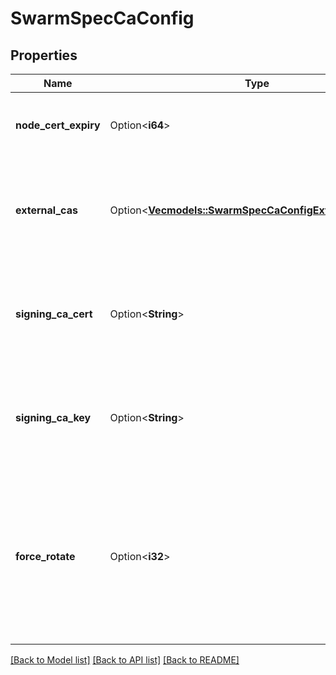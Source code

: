 # SwarmSpecCaConfig

## Properties

Name | Type | Description | Notes
------------ | ------------- | ------------- | -------------
**node_cert_expiry** | Option<**i64**> | The duration node certificates are issued for. | [optional]
**external_cas** | Option<[**Vec<models::SwarmSpecCaConfigExternalCasInner>**](SwarmSpec_CAConfig_ExternalCAs_inner.md)> | Configuration for forwarding signing requests to an external certificate authority.  | [optional]
**signing_ca_cert** | Option<**String**> | The desired signing CA certificate for all swarm node TLS leaf certificates, in PEM format.  | [optional]
**signing_ca_key** | Option<**String**> | The desired signing CA key for all swarm node TLS leaf certificates, in PEM format.  | [optional]
**force_rotate** | Option<**i32**> | An integer whose purpose is to force swarm to generate a new signing CA certificate and key, if none have been specified in `SigningCACert` and `SigningCAKey`  | [optional]

[[Back to Model list]](../README.md#documentation-for-models) [[Back to API list]](../README.md#documentation-for-api-endpoints) [[Back to README]](../README.md)


